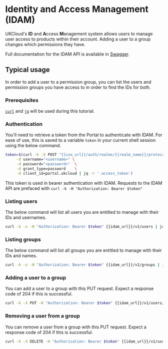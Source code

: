 # Identity and Access Management (IDAM)

UKCloud's **ID** and **A**ccess **M**anagement system allows users to manage user access to products within their account. Adding a user to a group changes which permissions they have.

Full documentation for the IDAM API is available in [Swagger]({{swagger_url}}).

## Typical usage

In order to add a user to a permission group, you can list the users and permission groups you have access to in order to find the IDs for both.

### Prerequisites

[`curl`](https://curl.haxx.se/) and [`jq`](https://stedolan.github.io/jq/_) will be used during this tutorial.

### Authentication

You'll need to retrieve a token from the Portal to authenticate with IDAM. For ease of use, this is saved to a variable `token` in your current shell session using the below command.

```sh
token=$(curl -k -X POST "{{sso_url}}/auth/realms/{{realm_name}}/protocol/openid-connect/token" \
     -d username="<username>" \
     -d password="<password>"  \
     -d grant_type=password    \
     -d client_id=portal.ukcloud | jq -r '.access_token')
```

This token is used in bearer authentication with IDAM. Requests to the IDAM API are prefaced with `curl -k -H "Authorization: Bearer $token"`

### Listing users

The below command will list all users you are entitled to manage with their IDs and usernames.

```sh
curl -k -s -H "Authorization: Bearer $token" {{idam_url}}/v1/users | jq -r '.[] | .id + " " + .username'
```

### Listing groups

The below command will list all groups you are entitled to manage with their IDs and names.

```sh
curl -k -s -H "Authorization: Bearer $token" {{idam_url}}/v1/groups | jq -r '.[].subGroups[] | .id + " " + .name'
```

### Adding a user to a group

You can add a user to a group with this PUT request. Expect a response code of 204 if this is successful.

```sh
curl -k -X PUT -H "Authorization: Bearer $token" {{idam_url}}/v1/users/{{user_id}}/groups/{{group_id}}
```

### Removing a user from a group

You can remove a user from a group with this PUT request. Expect a response code of 204 if this is successful.

```sh
curl -k -X DELETE -H "Authorization: Bearer $token" {{idam_url}}/v1/users/{{user_id}}/groups/{{group_id}}
```
